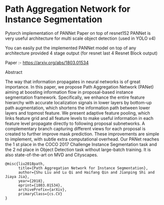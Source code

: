 # Path Aggregation Network for Instance Segmentation 

Pytorch implementation of PANNet Paper on top of resnet152
PANNet is very useful architecture for multi scale object detection (used in YOLO v4)

You can easily put the implemented PANNet model on top of any architecture provided 4 stage output (for resnet last 4 Resnet Block output)


Paper :- https://arxiv.org/abs/1803.01534

Abstract  

The way that information propagates in neural networks
is of great importance. In this paper, we propose Path Aggregation Network (PANet) aiming at boosting information
flow in proposal-based instance segmentation framework.
Specifically, we enhance the entire feature hierarchy with
accurate localization signals in lower layers by bottom-up
path augmentation, which shortens the information path between lower layers and topmost feature. We present adaptive feature pooling, which links feature grid and all feature levels to make useful information in each feature level
propagate directly to following proposal subnetworks. A
complementary branch capturing different views for each
proposal is created to further improve mask prediction.
These improvements are simple to implement, with subtle extra computational overhead. Our PANet reaches the
1
st place in the COCO 2017 Challenge Instance Segmentation task and the 2
nd place in Object Detection task without large-batch training. It is also state-of-the-art on MVD
and Cityscapes.

```
@misc{liu2018path,
      title={Path Aggregation Network for Instance Segmentation}, 
      author={Shu Liu and Lu Qi and Haifang Qin and Jianping Shi and Jiaya Jia},
      year={2018},
      eprint={1803.01534},
      archivePrefix={arXiv},
      primaryClass={cs.CV}
}
```
